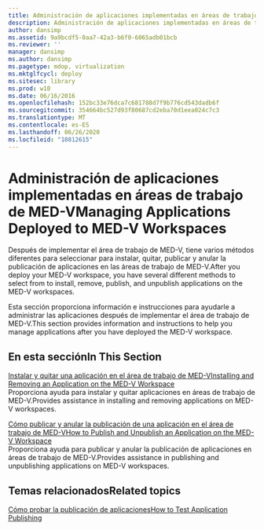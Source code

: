 ```yaml
---
title: Administración de aplicaciones implementadas en áreas de trabajo de MED-V
description: Administración de aplicaciones implementadas en áreas de trabajo de MED-V
author: dansimp
ms.assetid: 9a9bcdf5-0aa7-42a3-b6f0-6065adb01bcb
ms.reviewer: ''
manager: dansimp
ms.author: dansimp
ms.pagetype: mdop, virtualization
ms.mktglfcycl: deploy
ms.sitesec: library
ms.prod: w10
ms.date: 06/16/2016
ms.openlocfilehash: 152bc33e76dca7c681788d7f9b776cd543dadb6f
ms.sourcegitcommit: 354664bc527d93f80687cd2eba70d1eea024c7c3
ms.translationtype: MT
ms.contentlocale: es-ES
ms.lasthandoff: 06/26/2020
ms.locfileid: "10812615"
---
```

# <span data-ttu-id="8d8ff-103">Administración de aplicaciones implementadas en áreas de trabajo de MED-V</span><span class="sxs-lookup"><span data-stu-id="8d8ff-103">Managing Applications Deployed to MED-V Workspaces</span></span>


<span data-ttu-id="8d8ff-104">Después de implementar el área de trabajo de MED-V, tiene varios métodos diferentes para seleccionar para instalar, quitar, publicar y anular la publicación de aplicaciones en las áreas de trabajo de MED-V.</span><span class="sxs-lookup"><span data-stu-id="8d8ff-104">After you deploy your MED-V workspace, you have several different methods to select from to install, remove, publish, and unpublish applications on the MED-V workspaces.</span></span>

<span data-ttu-id="8d8ff-105">Esta sección proporciona información e instrucciones para ayudarle a administrar las aplicaciones después de implementar el área de trabajo de MED-V.</span><span class="sxs-lookup"><span data-stu-id="8d8ff-105">This section provides information and instructions to help you manage applications after you have deployed the MED-V workspace.</span></span>

## <span data-ttu-id="8d8ff-106">En esta sección</span><span class="sxs-lookup"><span data-stu-id="8d8ff-106">In This Section</span></span>


<a href="" id="installing-and-removing-an-application-on-the-med-v-workspace"></a>[<span data-ttu-id="8d8ff-107">Instalar y quitar una aplicación en el área de trabajo de MED-V</span><span class="sxs-lookup"><span data-stu-id="8d8ff-107">Installing and Removing an Application on the MED-V Workspace</span></span>](installing-and-removing-an-application-on-the-med-v-workspace.md)  
<span data-ttu-id="8d8ff-108">Proporciona ayuda para instalar y quitar aplicaciones en áreas de trabajo de MED-V.</span><span class="sxs-lookup"><span data-stu-id="8d8ff-108">Provides assistance in installing and removing applications on MED-V workspaces.</span></span>

<a href="" id="how-to-publish-and-unpublish-an-application-on-the-med-v-workspace"></a>[<span data-ttu-id="8d8ff-109">Cómo publicar y anular la publicación de una aplicación en el área de trabajo de MED-V</span><span class="sxs-lookup"><span data-stu-id="8d8ff-109">How to Publish and Unpublish an Application on the MED-V Workspace</span></span>](how-to-publish-and-unpublish-an-application-on-the-med-v-workspace.md)  
<span data-ttu-id="8d8ff-110">Proporciona ayuda para publicar y anular la publicación de aplicaciones en áreas de trabajo de MED-V.</span><span class="sxs-lookup"><span data-stu-id="8d8ff-110">Provides assistance in publishing and unpublishing applications on MED-V workspaces.</span></span>

## <span data-ttu-id="8d8ff-111">Temas relacionados</span><span class="sxs-lookup"><span data-stu-id="8d8ff-111">Related topics</span></span>


[<span data-ttu-id="8d8ff-112">Cómo probar la publicación de aplicaciones</span><span class="sxs-lookup"><span data-stu-id="8d8ff-112">How to Test Application Publishing</span></span>](how-to-test-application-publishing.md)

 

 





